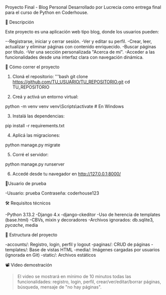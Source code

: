 Proyecto Final - Blog Personal
Desarrollado por Lucrecia como entrega final para el curso de Python en Coderhouse.

📌 Descripción

Este proyecto es una aplicación web tipo blog, donde los usuarios pueden:

--Registrarse, iniciar y cerrar sesión.
-Ver y editar su perfil.
-Crear, leer, actualizar y eliminar páginas con contenido enriquecido.
-Buscar páginas por título.
-Ver una sección personalizada "Acerca de mí".
-Acceder a las funcionalidades desde una interfaz clara con navegación dinámica.

🚀 Cómo correr el proyecto
1. Cloná el repositorio:
'''bash
git clone https://github.com/TU_USUARIO/TU_REPOSITORIO.git
cd TU_REPOSITORIO

2. Creá y activá un entorno virtual:

python -m venv venv
venv\Scripts\activate   # En Windows

3. Instalá las dependencias:

pip install -r requirements.txt

4. Aplicá las migraciones:

python manage.py migrate

5. Corré el servidor:

python manage.py runserver

6. Accedé desde tu navegador en http://127.0.0.1:8000/


🧪Usuario de prueba

-Usuario: prueba
Contraseña: coderhouse123


🛠 Requisitos técnicos

-Python 3.13.2
-Django 4.x
-django-ckeditor
-Uso de herencia de templates (base.html)
-CBVs, mixin y decoradores
-Archivos ignorados: db.sqlite3, _pycache_, media


📁 Estructura del proyecto

-accounts/: Registro, login, perfil y logout
-paginas/: CRUD de páginas
-templates/: Base de vistas HTML
-media/: Imágenes cargadas por usuarios (ignorada en Git)
-static/: Archivos estáticos

📽 Video demostración

> El video se mostrará en mínimo de 10 minutos todas las funcionalidades:
registro, login, perfil, crear/ver/editar/borrar páginas, búsqueda, mensaje de "no hay páginas".